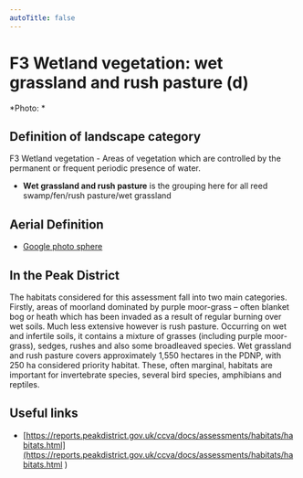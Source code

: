 ```yaml
---
autoTitle: false
---
```


# F3 Wetland vegetation: wet grassland and rush pasture (d)


*Photo: *

## Definition of landscape category

F3 Wetland vegetation - Areas of vegetation which are controlled by the permanent or frequent periodic presence of water. 

* **Wet grassland and rush pasture**  is the grouping here for all reed swamp/fen/rush pasture/wet grassland

## Aerial Definition


* [Google photo sphere](https://goo.gl/maps/Keo9Eu7tB3Bvfi3a7) 

## In the Peak District
The habitats considered for this assessment fall into two main categories. Firstly, areas of moorland dominated by purple moor-grass – often blanket bog or heath which has been invaded as a result of regular burning over wet soils. Much less extensive however is rush pasture. Occurring on wet and infertile soils, it contains a mixture of grasses (including purple moor-grass), sedges, rushes and also some broadleaved species. Wet grassland and rush pasture covers approximately 1,550 hectares in the PDNP, with 250 ha considered priority habitat. These, often marginal, habitats are important for invertebrate species, several bird species, amphibians and reptiles.


## Useful links
* [https://reports.peakdistrict.gov.uk/ccva/docs/assessments/habitats/habitats.html](https://reports.peakdistrict.gov.uk/ccva/docs/assessments/habitats/habitats.html )